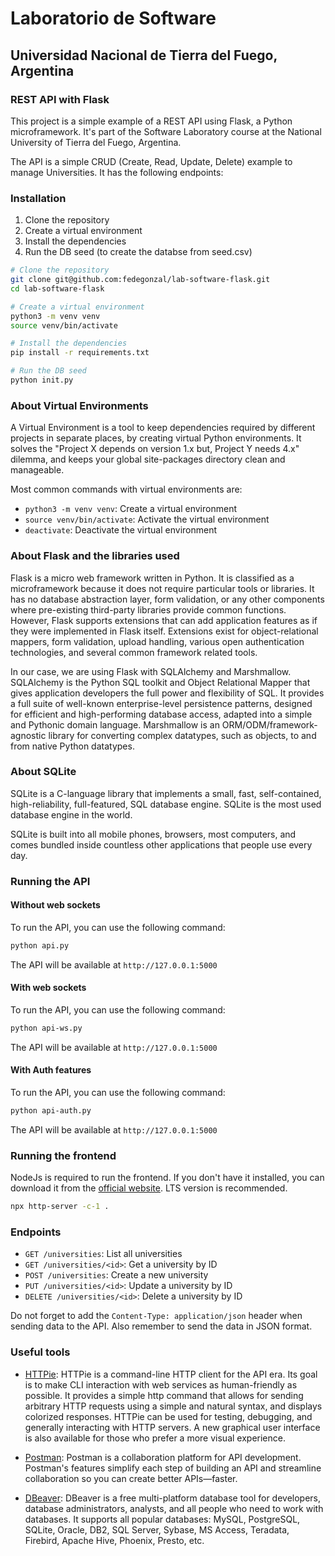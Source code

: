 # Laboratorio de Software

## Universidad Nacional de Tierra del Fuego, Argentina

### REST API with Flask

This project is a simple example of a REST API using Flask, a Python microframework. It's part of the Software Laboratory course at the National University of Tierra del Fuego, Argentina.

The API is a simple CRUD (Create, Read, Update, Delete) example to manage Universities. It has the following endpoints:

### Installation

1. Clone the repository
2. Create a virtual environment
3. Install the dependencies
4. Run the DB seed (to create the databse from seed.csv)

```bash
# Clone the repository
git clone git@github.com:fedegonzal/lab-software-flask.git
cd lab-software-flask

# Create a virtual environment
python3 -m venv venv
source venv/bin/activate

# Install the dependencies
pip install -r requirements.txt

# Run the DB seed
python init.py
```

### About Virtual Environments

A Virtual Environment is a tool to keep dependencies required by different projects in separate places, by creating virtual Python environments. It solves the "Project X depends on version 1.x but, Project Y needs 4.x" dilemma, and keeps your global site-packages directory clean and manageable.

Most common commands with virtual environments are:

- `python3 -m venv venv`: Create a virtual environment
- `source venv/bin/activate`: Activate the virtual environment
- `deactivate`: Deactivate the virtual environment

### About Flask and the libraries used

Flask is a micro web framework written in Python. It is classified as a microframework because it does not require particular tools or libraries. It has no database abstraction layer, form validation, or any other components where pre-existing third-party libraries provide common functions. However, Flask supports extensions that can add application features as if they were implemented in Flask itself. Extensions exist for object-relational mappers, form validation, upload handling, various open authentication technologies, and several common framework related tools.

In our case, we are using Flask with SQLAlchemy and Marshmallow. SQLAlchemy is the Python SQL toolkit and Object Relational Mapper that gives application developers the full power and flexibility of SQL. It provides a full suite of well-known enterprise-level persistence patterns, designed for efficient and high-performing database access, adapted into a simple and Pythonic domain language. Marshmallow is an ORM/ODM/framework-agnostic library for converting complex datatypes, such as objects, to and from native Python datatypes.

### About SQLite

SQLite is a C-language library that implements a small, fast, self-contained, high-reliability, full-featured, SQL database engine. SQLite is the most used database engine in the world. 

SQLite is built into all mobile phones, browsers, most computers, and comes bundled inside countless other applications that people use every day.

### Running the API

#### Without web sockets
To run the API, you can use the following command:

```bash
python api.py
```

The API will be available at `http://127.0.0.1:5000`

#### With web sockets
To run the API, you can use the following command:

```bash
python api-ws.py
```

The API will be available at `http://127.0.0.1:5000`

#### With Auth features
To run the API, you can use the following command:

```bash
python api-auth.py
```

The API will be available at `http://127.0.0.1:5000`

### Running the frontend
NodeJs is required to run the frontend. If you don't have it installed, you can download it from the [official website](https://nodejs.org/). LTS version is recommended.
```bash
npx http-server -c-1 .
```

### Endpoints

- `GET /universities`: List all universities
- `GET /universities/<id>`: Get a university by ID
- `POST /universities`: Create a new university
- `PUT /universities/<id>`: Update a university by ID
- `DELETE /universities/<id>`: Delete a university by ID

Do not forget to add the `Content-Type: application/json` header when sending data to the API. Also remember to send the data in JSON format.

### Useful tools

- [HTTPie](https://httpie.io/): HTTPie is a command-line HTTP client for the API era. Its goal is to make CLI interaction with web services as human-friendly as possible. It provides a simple http command that allows for sending arbitrary HTTP requests using a simple and natural syntax, and displays colorized responses. HTTPie can be used for testing, debugging, and generally interacting with HTTP servers. A new graphical user interface is also available for those who prefer a more visual experience.

- [Postman](https://www.postman.com/): Postman is a collaboration platform for API development. Postman's features simplify each step of building an API and streamline collaboration so you can create better APIs—faster.

- [DBeaver](https://dbeaver.io/): DBeaver is a free multi-platform database tool for developers, database administrators, analysts, and all people who need to work with databases. It supports all popular databases: MySQL, PostgreSQL, SQLite, Oracle, DB2, SQL Server, Sybase, MS Access, Teradata, Firebird, Apache Hive, Phoenix, Presto, etc.
